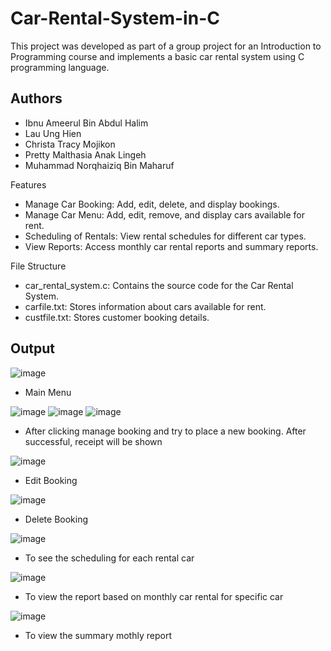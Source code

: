 # Car-Rental-System-in-C

This project was developed as part of a group project for an Introduction to Programming course and implements a basic car rental system using C programming language. 

## Authors
- Ibnu Ameerul Bin Abdul Halim 
- Lau Ung Hien 
- Christa Tracy Mojikon 
- Pretty Malthasia Anak Lingeh 
- Muhammad Norqhaiziq Bin Maharuf

Features
- Manage Car Booking: Add, edit, delete, and display bookings.
- Manage Car Menu: Add, edit, remove, and display cars available for rent.
- Scheduling of Rentals: View rental schedules for different car types.
- View Reports: Access monthly car rental reports and summary reports.

File Structure
- car_rental_system.c: Contains the source code for the Car Rental System.
- carfile.txt: Stores information about cars available for rent.
- custfile.txt: Stores customer booking details.

## Output

![image](https://github.com/krs-trc/Car-Rental-System-in-C/assets/154535021/5f54b7d7-6e92-498b-8c9f-11d571064222)
- Main Menu

![image](https://github.com/krs-trc/Car-Rental-System-in-C/assets/154535021/f0e72477-99f0-4a19-ab40-8522134cd9fc)
![image](https://github.com/krs-trc/Car-Rental-System-in-C/assets/154535021/f032db5d-2727-4799-9303-46ed5e30b8a5)
![image](https://github.com/krs-trc/Car-Rental-System-in-C/assets/154535021/b1111ce2-10a6-489a-84b4-22d85c5cfa7d)
- After clicking manage booking and try to place a new booking. After successful, receipt will be shown

![image](https://github.com/krs-trc/Car-Rental-System-in-C/assets/154535021/b8cb3a19-7111-4102-86e2-24c9bd91b82c)
- Edit Booking

![image](https://github.com/krs-trc/Car-Rental-System-in-C/assets/154535021/53d623d4-d761-42b9-a573-0fe2dce1877e)
- Delete Booking

![image](https://github.com/krs-trc/Car-Rental-System-in-C/assets/154535021/ff40e39a-8502-4c3e-8f90-e1e23c187875)
- To see the scheduling for each rental car

![image](https://github.com/krs-trc/Car-Rental-System-in-C/assets/154535021/a0fb6e7c-8459-4ebe-93ec-df4601bec0a7)
- To view the report based on monthly car rental for specific car

![image](https://github.com/krs-trc/Car-Rental-System-in-C/assets/154535021/f6e3e83b-0638-4c11-8d5a-b02face84215)
- To view the summary mothly report 



